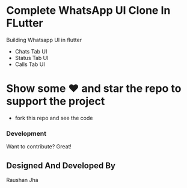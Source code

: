 # Complete WhatsApp UI Clone In FLutter

Building Whatsapp UI in flutter

  - Chats Tab UI
  - Status Tab UI
  - Calls Tab UI

# Show some ❤️ and star the repo to support the project

  - fork this repo and see the code
### Development

Want to contribute? Great!

Designed And Developed By 
----
Raushan Jha
